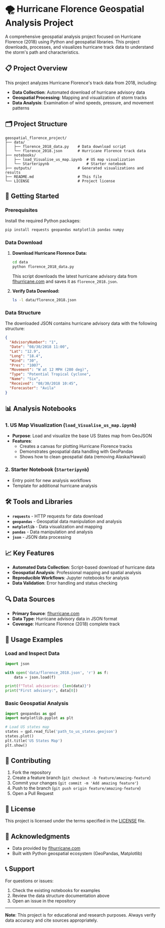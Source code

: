 # 🌪️ Hurricane Florence Geospatial Analysis Project

A comprehensive geospatial analysis project focused on Hurricane Florence (2018) using Python and geospatial libraries. This project downloads, processes, and visualizes hurricane track data to understand the storm's path and characteristics.

## 📋 Project Overview

This project analyzes Hurricane Florence's track data from 2018, including:
- **Data Collection**: Automated download of hurricane advisory data
- **Geospatial Processing**: Mapping and visualization of storm tracks
- **Data Analysis**: Examination of wind speeds, pressure, and movement patterns

## 🗂️ Project Structure

```
geospatial_florence_project/
├── data/
│   ├── florence_2018_data.py    # Data download script
│   └── florence_2018.json       # Hurricane Florence track data
├── notebooks/
│   ├── load_Visualise_us_map.ipynb  # US map visualization
│   └── Starteripynb                 # Starter notebook
├── outputs/                     # Generated visualizations and results
├── README.md                    # This file
└── LICENSE                      # Project license
```

## 🚀 Getting Started

### Prerequisites

Install the required Python packages:

```bash
pip install requests geopandas matplotlib pandas numpy
```

### Data Download

1. **Download Hurricane Florence Data:**
   ```bash
   cd data
   python florence_2018_data.py
   ```
   
   This script downloads the latest hurricane advisory data from [flhurricane.com](https://flhurricane.com) and saves it as `florence_2018.json`.

2. **Verify Data Download:**
   ```bash
   ls -l data/florence_2018.json
   ```

### Data Structure

The downloaded JSON contains hurricane advisory data with the following structure:
```json
{
  "AdvisoryNumber": "1",
  "Date": "08/30/2018 11:00",
  "Lat": "12.9",
  "Long": "18.4",
  "Wind": "30",
  "Pres": "1007",
  "Movement": "W at 12 MPH (280 deg)",
  "Type": "Potential Tropical Cyclone",
  "Name": "Six",
  "Received": "08/30/2018 10:45",
  "Forecaster": "Avila"
}
```

## 📊 Analysis Notebooks

### 1. US Map Visualization (`load_Visualise_us_map.ipynb`)
- **Purpose**: Load and visualize the base US States map from GeoJSON
- **Features**:
  - Creates a canvas for plotting Hurricane Florence tracks
  - Demonstrates geospatial data handling with GeoPandas
  - Shows how to clean geospatial data (removing Alaska/Hawaii)

### 2. Starter Notebook (`Starteripynb`)
- Entry point for new analysis workflows
- Template for additional hurricane analysis

## 🛠️ Tools and Libraries

- **`requests`** - HTTP requests for data download
- **`geopandas`** - Geospatial data manipulation and analysis
- **`matplotlib`** - Data visualization and mapping
- **`pandas`** - Data manipulation and analysis
- **`json`** - JSON data processing

## 📈 Key Features

- **Automated Data Collection**: Script-based download of hurricane data
- **Geospatial Analysis**: Professional mapping and spatial analysis
- **Reproducible Workflows**: Jupyter notebooks for analysis
- **Data Validation**: Error handling and status checking

## 🔍 Data Sources

- **Primary Source**: [flhurricane.com](https://flhurricane.com/cyclone/stormhistory.php?j=1&year=2018&storm=6)
- **Data Type**: Hurricane advisory data in JSON format
- **Coverage**: Hurricane Florence (2018) complete track

## 📝 Usage Examples

### Load and Inspect Data
```python
import json

with open('data/florence_2018.json', 'r') as f:
    data = json.load(f)

print(f"Total advisories: {len(data)}")
print("First advisory:", data[0])
```

### Basic Geospatial Analysis
```python
import geopandas as gpd
import matplotlib.pyplot as plt

# Load US states map
states = gpd.read_file('path_to_us_states.geojson')
states.plot()
plt.title('US States Map')
plt.show()
```

## 🤝 Contributing

1. Fork the repository
2. Create a feature branch (`git checkout -b feature/amazing-feature`)
3. Commit your changes (`git commit -m 'Add amazing feature'`)
4. Push to the branch (`git push origin feature/amazing-feature`)
5. Open a Pull Request

## 📄 License

This project is licensed under the terms specified in the [LICENSE](LICENSE) file.

## 🙏 Acknowledgments

- Data provided by [flhurricane.com](https://flhurricane.com)
- Built with Python geospatial ecosystem (GeoPandas, Matplotlib)

## 📞 Support

For questions or issues:
1. Check the existing notebooks for examples
2. Review the data structure documentation above
3. Open an issue in the repository

---

**Note**: This project is for educational and research purposes. Always verify data accuracy and cite sources appropriately.
